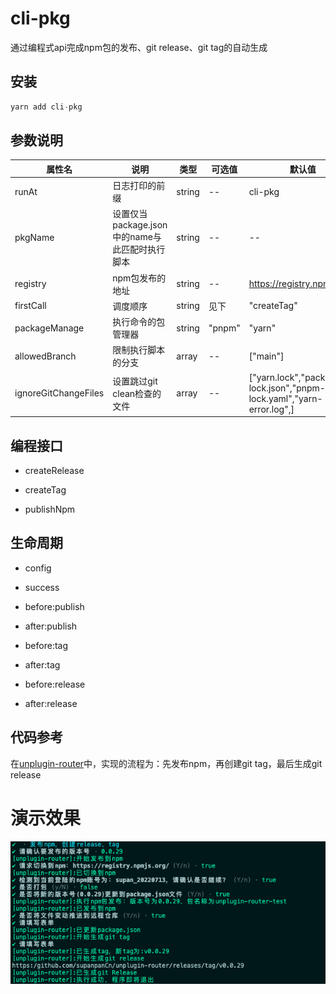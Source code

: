 # cli-pkg

通过编程式api完成npm包的发布、git release、git tag的自动生成


## 安装

```js
yarn add cli-pkg
```

## 参数说明

 | 属性名 | 说明 | 类型 | 可选值 | 默认值 |
 | --- | --- | --- | --- | --- | 
 | runAt | 日志打印的前缀 | string | -- | cli-pkg |
 | pkgName | 设置仅当package.json中的name与此匹配时执行脚本 | string | -- | -- |
 | registry | npm包发布的地址 | string | -- | https://registry.npmjs.org/ |
 | firstCall | 调度顺序 | string | 见下 | "createTag" |
 | packageManage | 执行命令的包管理器 | string | "pnpm" | "yarn" | "cnpm" | "npm" |
 | allowedBranch | 限制执行脚本的分支 | array | -- | ["main"] |
 | ignoreGitChangeFiles | 设置跳过git clean检查的文件 | array | -- | ["yarn.lock","package-lock.json","pnpm-lock.yaml","yarn-error.log",] |


## 编程接口

- createRelease

- createTag

- publishNpm

## 生命周期

- config

- success

- before:publish

- after:publish

- before:tag

- after:tag

- before:release

- after:release

## 代码参考

在[unplugin-router](https://github.com/supanpanCn/unplugin-router)中，实现的流程为：先发布npm，再创建git tag，最后生成git release
# 演示效果

<img align="left" src="./images/process.png">

